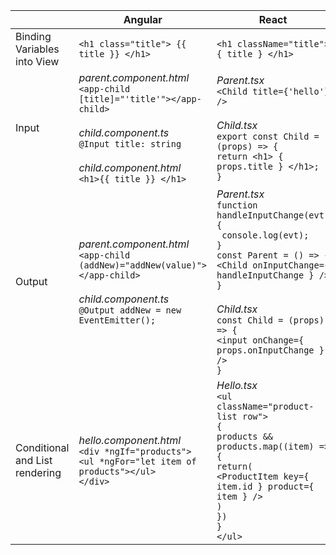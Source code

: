 |   | Angular  |  React |
| ------------ | ------------ | ------------ |
| Binding Variables into View  |  `<h1 class="title"> {{ title }} </h1>` | `<h1 className="title"> { title } </h1>`  |
| Input  | *parent.component.html*<br>`<app-child [title]="'title'"></app-child>`<br> <br> *child.component.ts*<br>`@Input title: string `<br><br>*child.component.html*<br>`<h1>{{ title }} </h1>`   |  *Parent.tsx*<br>`<Child title={'hello'} />`<br><br>*Child.tsx*<br>`export const Child = (props) => {`<br>`return <h1> { props.title } </h1>;`<br> `}` |
| Output  | *parent.component.html*<br>`<app-child (addNew)="addNew(value)"></app-child>`<br><br> *child.component.ts*<br>`@Output addNew = new EventEmitter();`  | *Parent.tsx* <br>`function handleInputChange(evt) {`<br>` console.log(evt);`<br>`}`<br> `const Parent = () => {`<br>`<Child onInputChange={ handleInputChange } />` <br> `}`<br><br> *Child.tsx*<br>`const Child = (props) => {`<br>`<input onChange={ props.onInputChange } />`<br>`}`   |
|Conditional and List rendering   | *hello.component.html*<br>`<div *ngIf="products">`<br>`<ul *ngFor="let item of products"></ul>`<br>`</div>` | *Hello.tsx*<br>`<ul className="product-list row">`<br>`{`<br>`products && products.map((item) => {`<br>`return(`<br>`<ProductItem key={ item.id } product={ item } />`<br>`)`<br>`})`<br>`}`<br>`</ul>`|
